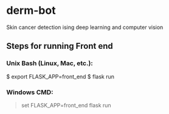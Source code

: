 # derm-bot
Skin cancer detection ising deep learning and computer vision

## Steps for running Front end


### Unix Bash (Linux, Mac, etc.):

$ export FLASK_APP=front_end
$ flask run

### Windows CMD:

> set FLASK_APP=front_end
> flask run
